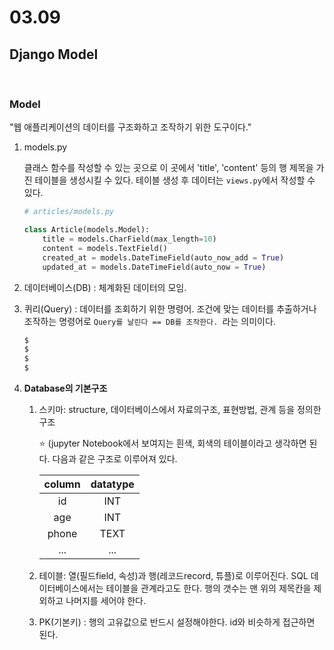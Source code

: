 # 03.09

## Django Model

<br>

### Model

"웹 애플리케이션의 데이터를 구조화하고 조작하기 위한 도구이다."

1. models.py 

   클래스 함수를 작성할 수 있는 곳으로 이 곳에서 'title', 'content' 등의 행 제목을 가진 테이블을 생성시킬 수 있다.  테이블 생성 후 데이터는 `views.py`에서 작성할 수 있다. 

   ```python
   # articles/models.py
   
   class Article(models.Model):
       title = models.CharField(max_length=10)
       content = models.TextField() 
       created_at = models.DateTimeField(auto_now_add = True)
       updated_at = models.DateTimeField(auto_now = True)
   ```

2. 데이터베이스(DB) : 체계화된 데이터의 모임.

3. 퀴리(Query) : 데이터를 조회하기 위한 명령어. 조건에 맞는 데이터를 추출하거나 조작하는 명령어로 `Query를 날린다 == DB를 조작한다. `라는 의미이다. 

   ```bash
   $  
   $
   $
   $
   ```

4. **Database의 기본구조**

   1) 스키마: structure, 데이터베이스에서 자료의구조, 표현방법, 관계 등을 정의한 구조

      :star: (jupyter Notebook에서 보여지는 흰색, 회색의 테이블이라고 생각하면 된다. 다음과 같은 구조로 이루어져 있다. 

      | column | datatype |
      | :----: | :------: |
      |   id   |   INT    |
      |  age   |   INT    |
      | phone  |   TEXT   |
      |  ...   |   ...    |

   2) 테이블: 열(필드field, 속성)과 행(레코드record, 튜플)로 이루어진다. SQL 데이터베이스에서는 테이블을 관계라고도 한다. 행의 갯수는 맨 위의 제목칸을 제외하고 나머지를 세어야 한다. 

   3) PK(기본키) : 행의 고유값으로 반드시 설정해야한다. id와 비슷하게 접근하면 된다.





